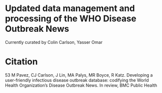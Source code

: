 # Updated data management and processing of the WHO Disease Outbreak News

Currently curated by Colin Carlson, Yasser Omar

# Citation

53	M Pavez, CJ Carlson, J Lin, MA Palys, MR Boyce, R Katz. Developing a user-friendly infectious disease outbreak database: codifying the World Health Organization’s Disease Outbreak News. In review, BMC Public Health

